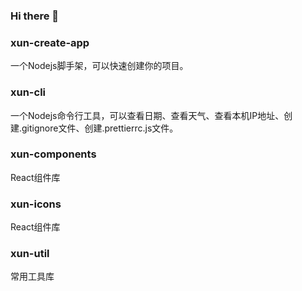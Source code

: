### Hi there 👋

<div class="card-project">
  <div class="project-item">
    <h3 class="name">xun-create-app</h3>
    <div class="desc">一个Nodejs脚手架，可以快速创建你的项目。</div>
  </div>
  <div class="project-item">
    <h3 class="name">xun-cli</h3>
    <div class="desc">一个Nodejs命令行工具，可以查看日期、查看天气、查看本机IP地址、创建.gitignore文件、创建.prettierrc.js文件。</div>
  </div>
  <div class="project-item">
    <h3 class="name">xun-components</h3>
    <div class="desc">React组件库</div>
  </div>
  <div class="project-item">
    <h3 class="name">xun-icons</h3>
    <div class="desc">React组件库</div>
  </div>
  <div class="project-item">
    <h3 class="name">xun-util</h3>
    <div class="desc">常用工具库</div>
  </div>
</div>
